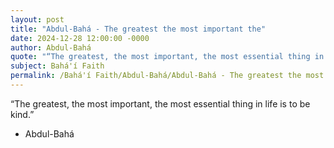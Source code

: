 ```yaml
---
layout: post
title: "Abdul-Bahá - The greatest the most important the"
date: 2024-12-28 12:00:00 -0000
author: Abdul-Bahá
quote: "“The greatest, the most important, the most essential thing in life is to be kind.”"
subject: Bahá'í Faith
permalink: /Bahá'í Faith/Abdul-Bahá/Abdul-Bahá - The greatest the most important the
---
```


“The greatest, the most important, the most essential thing in life is to be kind.”

- Abdul-Bahá
